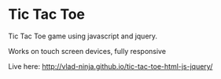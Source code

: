 # Tic Tac Toe

Tic Tac Toe game using javascript and jquery.

Works on touch screen devices, fully responsive

Live here:
http://vlad-ninja.github.io/tic-tac-toe-html-js-jquery/
